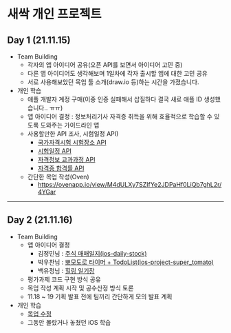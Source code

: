 # 새싹 개인 프로젝트
## Day 1 (21.11.15)
- Team Building
  - 각자의 앱 아이디어 공유(오픈 API를 보면서 아이디어 고민 중)
  - 다른 앱 아이디어도 생각해보며 1일차에 각자 출시할 앱에 대한 고민 공유
  - 서로 사용해보았던 목업 툴 소개(draw.io 등)하는 시간을 가졌습니다.
- 개인 학습
  - 애플 개발자 계정 구매(이중 인증 실패해서 삽질하다 결국 새로 애플 ID 생성했습니다.. ㅠㅠ)
  - 앱 아이디어 결정 : 정보처리기사 자격증 취득을 위해 효율적으로 학습할 수 있도록 도와주는 가이드라인 앱
  - 사용할만한 API 조사, 시험일정 API)
    - <a href="https://www.data.go.kr/data/15068172/openapi.do">국가자격시험 시험장소 API</a>
    - <a href="https://www.data.go.kr/data/15003027/openapi.do">시험일정 API</a>
    - <a href="https://www.data.go.kr/data/15064717/openapi.do">자격정보 교과과정 API</a>
    - <a href="https://www.data.go.kr/data/15025329/openapi.do">자격증 합격률 API</a>
  - 간단한 목업 작성(Oven)
    - https://ovenapp.io/view/M4dULXy7SZIfYe2JDPaHf0LiQb7ghL2r/4YGar
- - - 
## Day 2 (21.11.16)
- Team Building
  - 앱 아이디어 결정
    - 김정민님 : <a href="https://github.com/wjdals0304/ios-daily-stock">주식 매매일지(ios-daily-stock)</a> 
    - 박우찬님 : <a href="https://github.com/Woozzang/ios-project-super_tomato">뽀모도로 타이머 + TodoList(ios-project-super_tomato)</a>
    - 백유정님 : <a href="https://github.com/BAEKYUJEONG/MyBookReportApp">힐링 일기장</a>
  - 평가과제 코드 구현 방식 공유
  - 목업 작성 계획 시작 및 공수산정 방식 토론
  - 11.18 ~ 19 기획 발표 전에 팀끼리 간단하게 모의 발표 계획
- 개인 학습
  - <a href="https://ovenapp.io/view/M4dULXy7SZIfYe2JDPaHf0LiQb7ghL2r/4YGar">목업 수정</a>
  - 그동안 몰랐거나 놓쳤던 iOS 학습
